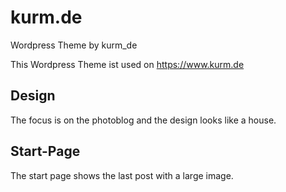 # kurm.de
Wordpress Theme by kurm_de

This Wordpress Theme ist used on https://www.kurm.de

## Design
The focus is on the photoblog and the design looks like a house.

## Start-Page
The start page shows the last post with a large image.
